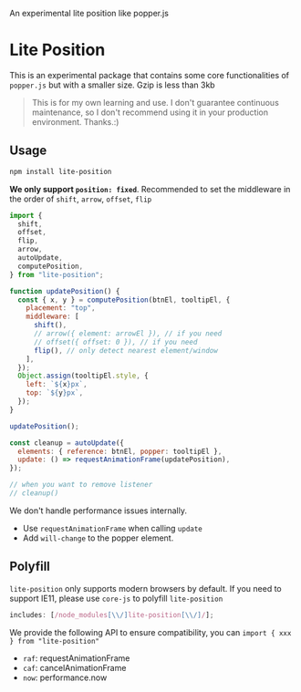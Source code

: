 An experimental lite position like popper.js

# Lite Position

This is an experimental package that contains some core functionalities of `popper.js` but with a smaller size. Gzip is less than 3kb

> This is for my own learning and use. I don't guarantee continuous maintenance, so I don't recommend using it in your production environment. Thanks.:)

## Usage

```bash
npm install lite-position
```

**We only support `position: fixed`**. Recommended to set the middleware in the order of `shift`, `arrow`, `offset`, `flip`

```js
import {
  shift,
  offset,
  flip,
  arrow,
  autoUpdate,
  computePosition,
} from "lite-position";

function updatePosition() {
  const { x, y } = computePosition(btnEl, tooltipEl, {
    placement: "top",
    middleware: [
      shift(),
      // arrow({ element: arrowEl }), // if you need
      // offset({ offset: 0 }), // if you need
      flip(), // only detect nearest element/window
    ],
  });
  Object.assign(tooltipEl.style, {
    left: `${x}px`,
    top: `${y}px`,
  });
}

updatePosition();

const cleanup = autoUpdate({
  elements: { reference: btnEl, popper: tooltipEl },
  update: () => requestAnimationFrame(updatePosition),
});

// when you want to remove listener
// cleanup()
```

We don't handle performance issues internally.

- Use `requestAnimationFrame` when calling `update`
- Add `will-change` to the popper element.

## Polyfill

`lite-position` only supports modern browsers by default. If you need to support IE11, please use `core-js` to polyfill `lite-position`

```js
includes: [/node_modules[\\/]lite-position[\\/]/];
```

We provide the following API to ensure compatibility, you can `import { xxx } from "lite-position"`

- `raf`: requestAnimationFrame
- `caf`: cancelAnimationFrame
- `now`: performance.now
